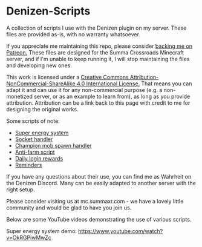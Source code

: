 Denizen-Scripts
===============

A collection of scripts I use with the Denizen plugin on my server. These files are provided as-is, with no warranty whatsoever.

If you appreciate me maintaining this repo, please consider [backing me on Patreon.](https://www.patreon.com/summacrossroads) These files are designed for the Summa Crossroads Minecraft server, and if I'm unable to keep running it, I will stop maintaining the files and developing new ones.

This work is licensed under a [Creative Commons Attribution-NonCommercial-ShareAlike 4.0 International License.](http://creativecommons.org/licenses/by-nc-sa/4.0/) That means you can adapt it and can use it for any non-commercial purpose (e.g. a non-monetized server, or as an example to learn from), as long as you provide attribution. Attribution can be a link back to this page with credit to me for designing the original works.

Some scripts of note:

* [Super energy system](https://github.com/SXRWahrheit/Denizen-Scripts/blob/master/players/SuperHandler.yml)
* [Socket handler](https://github.com/SXRWahrheit/Denizen-Scripts/blob/master/players/sockets/SocketHandler.yml)
* [Champion mob spawn handler](https://github.com/SXRWahrheit/Denizen-Scripts/blob/master/mobs/ChampionHandler.yml)
* [Anti-farm script](https://github.com/SXRWahrheit/Denizen-Scripts/blob/master/mobs/antifarm-yaml.yml)
* [Daily login rewards](https://github.com/SXRWahrheit/Denizen-Scripts/blob/master/utilities/LoginRewards.yml)
* [Reminders](https://github.com/SXRWahrheit/Denizen-Scripts/blob/master/utilities/Reminders.yml)

If you have any questions about their use, you can find me as Wahrheit on the Denizen Discord. Many can be easily adapted to another server with the right setup.

Please consider visiting us at mc.summaxr.com - we have a lovely little community and would be glad to have you join us.

Below are some YouTube videos demonstrating the use of various scripts.

Super energy system demo: https://www.youtube.com/watch?v=OkRGPiwMwZc
